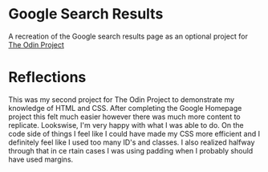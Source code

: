 # Google Search Results

A recreation of the Google search results page as an optional project for [The Odin Project](https://www.theodinproject.com)


# Reflections
This was my second project for The Odin Project to demonstrate my knowledge of HTML and CSS. After completing the Google Homepage project this felt much easier however there was much more content to replicate. Lookswise, I'm very happy with what I was able to do. On the code side of things I feel like I could have made my CSS more efficient and I definitely feel like I used too many ID's and classes. I also realized halfway through that in ce rtain cases I was using padding when I probably should have used margins.

